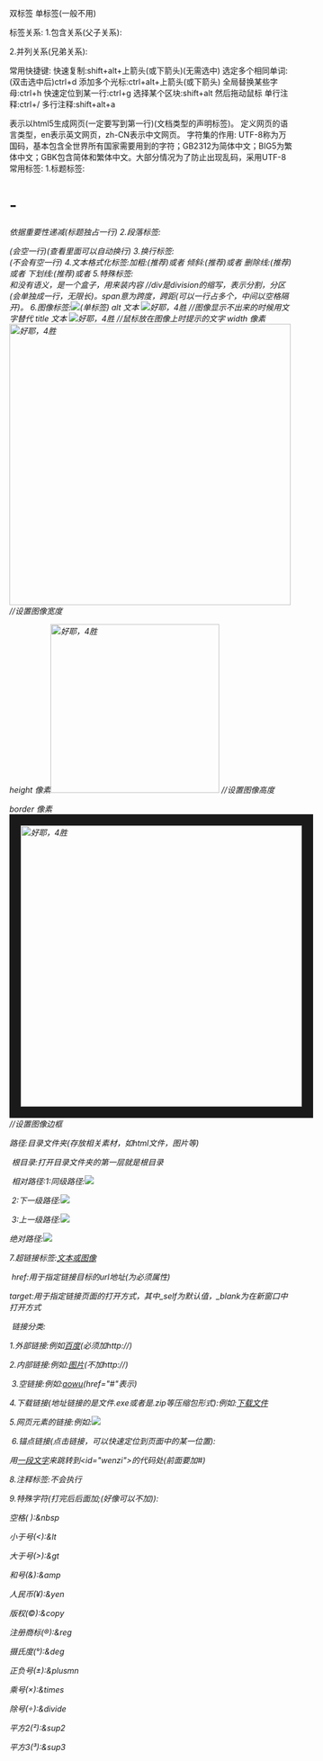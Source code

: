 双标签<html></html>
单标签(一般不用)<br />

标签关系:
1.包含关系(父子关系):

<head>
	<title></title>
</head>
2.并列关系(兄弟关系):
<head></head>
<body></body>

常用快捷键:
快速复制:shift+alt+上箭头(或下箭头)(无需选中)
选定多个相同单词:(双击选中后)ctrl+d
添加多个光标:ctrl+alt+上箭头(或下箭头)
全局替换某些字母:ctrl+h
快速定位到某一行:ctrl+g
选择某个区块:shift+alt 然后拖动鼠标
单行注释:ctrl+/
多行注释:shift+alt+a

<!DOCTYPE html>表示以html5生成网页(一定要写到第一行)(文档类型的声明标签)。
<html lang="en">定义网页的语言类型，en表示英文网页，zh-CN表示中文网页。
字符集的作用:
<meta charset="UTF-8">  UTF-8称为万国码，基本包含全世界所有国家需要用到的字符；GB2312为简体中文；BIG5为繁体中文；GBK包含简体和繁体中文。大部分情况为了防止出现乱码，采用UTF-8
常用标签:
1.标题标签:<h1> - <h6> 依据重要性递减(标题独占一行)
2.段落标签:<p></p>(会空一行)(查看里面可以自动换行)
3.换行标签:<br />(不会有空一行)
4.文本格式化标签:加粗:<strong></strong>(推荐)或者<b></b>
	            倾斜:<em></em>(推荐)或者<i></i>
	            删除线:<del></del>(推荐)或者<s></s>
	            下划线:<ins></ins>(推荐)或者<u></u>
5.特殊标签:<div></div>和<span></span>没有语义，是一个盒子，用来装内容
	  //div是division的缩写，表示分割，分区(会单独成一行，无限长)。span意为跨度，跨距(可以一行占多个，中间以空格隔开)。
6.图像标签:<img src="图像URL"/>(单标签)
   alt  文本  <img src="图像URL" alt="好耶，4胜"/> //图像显示不出来的时候用文字替代
   title 文本 <img src="图像URL" alt="好耶，4胜" title="第一次4胜"/> //鼠标放在图像上时提示的文字
   width 像素<img src="图像URL" alt="好耶，4胜" title="第一次4胜" width="500" /> //设置图像宽度


   height 像素<img src="图像URL" alt="好耶，4胜" title="第一次4胜" height="300" /> //设置图像高度

   border 像素<img src="图像URL" alt="好耶，4胜" title="第一次4胜" width="500" border="20"/> //设置图像边框

路径:目录文件夹(存放相关素材，如html文件，图片等)

​		 根目录:打开目录文件夹的第一层就是根目录

​		 相对路径:1:同级路径:<img src="图像URL"/>

​						 2:下一级路径:<img src="images/图像URL"/>

​						 3:上一级路径:<img src="../图像URL"/>

​		 绝对路径:<img src="C:\Users\pkl\Desktop\前端基础-HTML\案例\images\tupian1.png" />

7.超链接标签:<a href="跳转目标" target="目标窗口的弹出方式">文本或图像</a>

​						href:用于指定链接目标的url地址(为必须属性)

​						target:用于指定链接页面的打开方式，其中_self为默认值，_blank为在新窗口中打开方式

​		链接分类:

​			1.外部链接:例如<a href="http://www.baidu.com" target="_self">百度</a>(必须加http://)

​			2.内部链接:例如:<a href="精选图片.html" target="_blank">图片</a>(不加http://)

​			3.空链接:例如:<a href="#" target="_blank">aowu</a>(href="#"表示)

​			4.下载链接(地址链接的是文件.exe或者是.zip等压缩包形式):例如:<a href="logo.zip" target="_blank">下载文件</a>

​			5.网页元素的链接:例如:<a href="http://www.baidu.com" target="_blank"><img src="images/tupian.png"></a>

​			6.锚点链接(点击链接，可以快速定位到页面中的某一位置):

​					用<a href="#wenzi">一段文字</a>来跳转到<id="wenzi">的代码处(前面要加#)

8.注释标签:不会执行

9.特殊字符(打完后后面加;(好像可以不加)):

空格( ):&nbsp

小于号(<):&lt

大于号(>):&gt

和号(&):&amp

人民币(¥):&yen

版权(©):&copy

注册商标(®):&reg

摄氏度(°):&deg

正负号(±):&plusmn

乘号(×):&times

除号(÷):&divide

平方2(²):&sup2

平方3(³):&sup3

